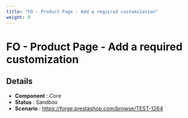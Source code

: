 ```yaml
---
title: "FO - Product Page - Add a required customization"
weight: 9
---
```


# FO - Product Page - Add a required customization
## Details
* **Component** : Core
* **Status** : Sandbox
* **Scenario** : https://forge.prestashop.com/browse/TEST-1264

